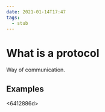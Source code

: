 ```yaml
---
date: 2021-01-14T17:47
tags: 
  - stub
---
```


# What is a protocol

Way of communication.

## Examples

<6412886d>
